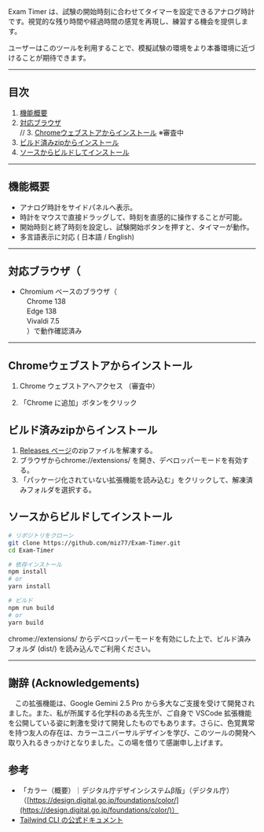 Exam Timer は、試験の開始時刻に合わせてタイマーを設定できるアナログ時計です。視覚的な残り時間や経過時間の感覚を再現し、練習する機会を提供します。

ユーザーはこのツールを利用することで、模擬試験の環境をより本番環境に近づけることが期待できます。




---

## 目次

1. [機能概要](#機能概要)  
2. [対応ブラウザ](#対応ブラウザ)   
// 3. [Chromeウェブストアからインストール](#chromeウェブストアからインストール)  ※審査中
4. [ビルド済みzipからインストール](#ビルド済みzipからインストール)  
5. [ソースからビルドしてインストール](#ソースからビルドしてインストール)  

---

## 機能概要

- アナログ時計をサイドパネルへ表示。
- 時計をマウスで直接ドラッグして、時刻を直感的に操作することが可能。
- 開始時刻と終了時刻を設定し、試験開始ボタンを押すと、タイマーが動作。
- 多言語表示に対応 ( 日本語 / English) 

---


## 対応ブラウザ（

- Chromium ベースのブラウザ（  
　Chrome 138  
　Edge 138  
　Vivaldi 7.5  
　）で動作確認済み  

---

## Chromeウェブストアからインストール

1. Chrome ウェブストアへアクセス  （審査中）



2. 「Chrome に追加」ボタンをクリック


## ビルド済みzipからインストール
1. [Releases ページ](https://github.com/miz77/Exam-Timer/releases)のzipファイルを解凍する。
2. ブラウザからchrome://extensions/ を開き、デベロッパーモードを有効する。
3. 「パッケージ化されていない拡張機能を読み込む」をクリックして、解凍済みフォルダを選択する。


## ソースからビルドしてインストール

```bash
# リポジトリをクローン
git clone https://github.com/miz77/Exam-Timer.git
cd Exam-Timer

# 依存インストール
npm install
# or
yarn install

# ビルド
npm run build
# or
yarn build
```

chrome://extensions/ からデベロッパーモードを有効にした上で、ビルド済みフォルダ (dist/) を読み込んでご利用ください。


---
## 謝辞 (Acknowledgements)
　この拡張機能は、Google Gemini 2.5 Pro から多大なご支援を受けて開発されました。また、私が所属する化学科のある先生が、ご自身で VSCode 拡張機能を公開している姿に刺激を受けて開発したものでもあります。さらに、色覚異常を持つ友人の存在は、カラーユニバーサルデザインを学び、このツールの開発へ取り入れるきっかけとなりました。この場を借りて感謝申し上げます。

## 参考

- 「カラー（概要）｜デジタル庁デザインシステムβ版」（デジタル庁）（[https://design.digital.go.jp/foundations/color/](https://design.digital.go.jp/foundations/color/)）
- [Tailwind CLI の公式ドキュメント](https://tailwindcss.com/docs/installation/tailwind-cli)
